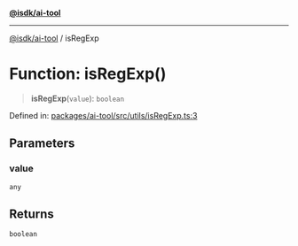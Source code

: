 [**@isdk/ai-tool**](../README.md)

***

[@isdk/ai-tool](../globals.md) / isRegExp

# Function: isRegExp()

> **isRegExp**(`value`): `boolean`

Defined in: [packages/ai-tool/src/utils/isRegExp.ts:3](https://github.com/isdk/ai-tool.js/blob/c084189f913fb955b91b492de68bd07ce78f8c82/src/utils/isRegExp.ts#L3)

## Parameters

### value

`any`

## Returns

`boolean`
